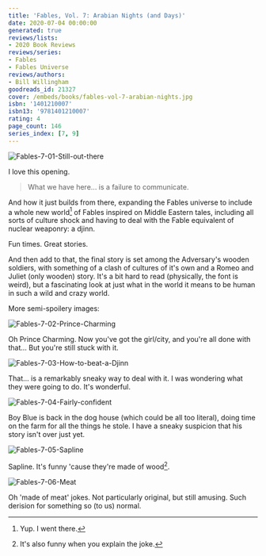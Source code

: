 ```yaml
---
title: 'Fables, Vol. 7: Arabian Nights (and Days)'
date: 2020-07-04 00:00:00
generated: true
reviews/lists:
- 2020 Book Reviews
reviews/series:
- Fables
- Fables Universe
reviews/authors:
- Bill Willingham
goodreads_id: 21327
cover: /embeds/books/fables-vol-7-arabian-nights.jpg
isbn: '1401210007'
isbn13: '9781401210007'
rating: 4
page_count: 146
series_index: [7, 9]
---
```

![Fables-7-01-Still-out-there](/embeds/books/attachments/fables-7-01-still-out-there.jpg)  

I love this opening.  

<!--more-->

> What we have here... is a failure to communicate.

And how it just builds from there, expanding the Fables universe to include a whole new world[^yup] of Fables inspired on Middle Eastern tales, including all sorts of culture shock and having to deal with the Fable equivalent of nuclear weaponry: a djinn.  

Fun times. Great stories.  

And then add to that, the final story is set among the Adversary's wooden soldiers, with something of a clash of cultures of it's own and a Romeo and Juliet (only wooden) story. It's a bit hard to read (physically, the font is weird), but a fascinating look at just what in the world it means to be human in such a wild and crazy world.  

More semi-spoilery images:  

![Fables-7-02-Prince-Charming](/embeds/books/attachments/fables-7-02-prince-charming.jpg)  

Oh Prince Charming. Now you've got the girl/city, and you're all done with that... But you're still stuck with it.  

![Fables-7-03-How-to-beat-a-Djinn](/embeds/books/attachments/fables-7-03-how-to-beat-a-djinn.jpg)  

That... is a remarkably sneaky way to deal with it. I was wondering what they were going to do. It's wonderful.  

![Fables-7-04-Fairly-confident](/embeds/books/attachments/fables-7-04-fairly-confident.jpg)  

Boy Blue is back in the dog house (which could be all too literal), doing time on the farm for all the things he stole. I have a sneaky suspicion that his story isn't over just yet.  

![Fables-7-05-Sapline](/embeds/books/attachments/fables-7-05-sapline.jpg)  

Sapline. It's funny 'cause they're made of wood[^funny].  

![Fables-7-06-Meat](/embeds/books/attachments/fables-7-06-meat.jpg)  

Oh 'made of meat' jokes. Not particularly original, but still amusing. Such derision for something so (to us) normal.  

[^yup]: Yup. I went there.  

[^funny]: It's also funny when you explain the joke.